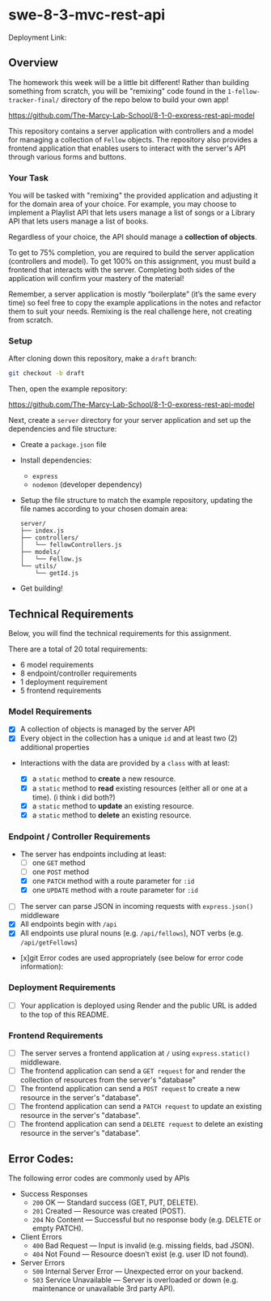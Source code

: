 # swe-8-3-mvc-rest-api

Deployment Link: 

## Overview

The homework this week will be a little bit different! Rather than building something from scratch, you will be "remixing" code found in the `1-fellow-tracker-final/` directory of the repo below to build your own app! 

https://github.com/The-Marcy-Lab-School/8-1-0-express-rest-api-model

This repository contains a server application with controllers and a model for managing a collection of `Fellow` objects. The repository also provides a frontend application that enables users to interact with the server's API through various forms and buttons.

### Your Task

You will be tasked with "remixing" the provided application and adjusting it for the domain area of your choice. For example, you may choose to implement a Playlist API that lets users manage a list of songs or a Library API that lets users manage a list of books. 

Regardless of your choice, the API should manage a **collection of objects**.

To get to 75% completion, you are required to build the server application (controllers and model). To get 100% on this assignment, you must build a frontend that interacts with the server. Completing both sides of the application will confirm your mastery of the material!

Remember, a server application is mostly “boilerplate” (it’s the same every time) so feel free to copy the example applications in the notes and refactor them to suit your needs. Remixing is the real challenge here, not creating from scratch.

### Setup

After cloning down this repository, make a `draft` branch:

```sh
git checkout -b draft
```

Then, open the example repository:

https://github.com/The-Marcy-Lab-School/8-1-0-express-rest-api-model

Next, create a `server` directory for your server application and set up the dependencies and file structure:

* Create a `package.json` file
* Install dependencies:
  * `express`
  * `nodemon` (developer dependency)
* Setup the file structure to match the example repository, updating the file names according to your chosen domain area:

  ``` 
  server/
  ├── index.js
  ├── controllers/
  │   └── fellowControllers.js
  ├── models/
  │   └── Fellow.js
  └── utils/
      └── getId.js
  ```

* Get building!

## Technical Requirements

Below, you will find the technical requirements for this assignment.

There are a total of 20 total requirements:
- 6 model requirements
- 8 endpoint/controller requirements
- 1 deployment requirement
- 5 frontend requirements

### Model Requirements

- [x] A collection of objects is managed by the server API
- [x] Every object in the collection has a unique `id` and at least two (2) additional properties

* Interactions with the data are provided by a `class` with at least:

  - [x] a `static` method to **create** a new resource.
  - [x] a `static` method to **read** existing resources (either all or one at a time). (i think i did both?)
  - [x] a `static` method to **update** an existing resource.
  - [x] a `static` method to **delete** an existing resource.

### Endpoint / Controller Requirements

* The server has endpoints including at least:
  - [ ] one `GET` method
  - [ ] one `POST` method
  - [x] one `PATCH` method with a route parameter for `:id`
  - [x] one `UPDATE` method with a route parameter for `:id`

- [ ] The server can parse JSON in incoming requests with `express.json()` middleware
- [x] All endpoints begin with `/api`
- [x] All endpoints use plural nouns (e.g. `/api/fellows`), NOT verbs (e.g. `/api/getFellows`)
- [x]git  Error codes are used appropriately (see below for error code information):

### Deployment Requirements

- [ ] Your application is deployed using Render and the public URL is added to the top of this README.

### Frontend Requirements

- [ ] The server serves a frontend application at `/` using `express.static()` middleware.
- [ ] The frontend application can send a `GET request` for and render the collection of resources from the server's "database"
- [ ] The frontend application can send a `POST request` to create a new resource in the server's "database".
- [ ] The frontend application can send a `PATCH request` to update an existing resource in the server's "database".
- [ ] The frontend application can send a `DELETE request` to delete an existing resource in the server's "database".

## Error Codes:

The following error codes are commonly used by APIs

* Success Responses
  * `200` OK — Standard success (GET, PUT, DELETE).
  * `201` Created — Resource was created (POST).
  * `204` No Content — Successful but no response body (e.g. DELETE or empty PATCH).
* Client Errors
  * `400` Bad Request — Input is invalid (e.g. missing fields, bad JSON).
  * `404` Not Found — Resource doesn’t exist (e.g. user ID not found).
* Server Errors
  * `500` Internal Server Error — Unexpected error on your backend.
  * `503` Service Unavailable — Server is overloaded or down (e.g. maintenance or unavailable 3rd party API).
